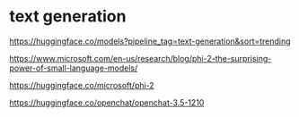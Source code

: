 # text generation

https://huggingface.co/models?pipeline_tag=text-generation&sort=trending

https://www.microsoft.com/en-us/research/blog/phi-2-the-surprising-power-of-small-language-models/

https://huggingface.co/microsoft/phi-2

https://huggingface.co/openchat/openchat-3.5-1210